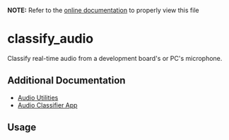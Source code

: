 __NOTE:__ Refer to the [online documentation](https://siliconlabs.github.io/mltk) to properly view this file
# classify_audio
Classify real-time audio from a development board's or PC's microphone.

## Additional Documentation

- [Audio Utilities](https://siliconlabs.github.io/mltk/docs/audio/audio_utilities.html)
- [Audio Classifier App](https://siliconlabs.github.io/mltk/docs/cpp_development/examples/audio_classifier.html)

## Usage

```{include} ./classify_audio_cli_help.md
```